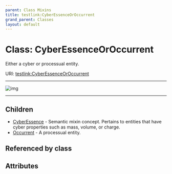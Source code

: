 ```yaml
---
parent: Class Mixins
title: testlink:CyberEssenceOrOccurrent
grand_parent: Classes
layout: default
---
```


# Class: CyberEssenceOrOccurrent


Either a cyber or processual entity.

URI: [testlink:CyberEssenceOrOccurrent](https://w3id.org/testlink/vocab/CyberEssenceOrOccurrent)


---

![img](http://yuml.me/diagram/nofunky;dir:TB/class/[Occurrent],[CyberEssenceOrOccurrent]%5E-[Occurrent],[CyberEssenceOrOccurrent]%5E-[CyberEssence],[CyberEssence])

---


## Children

 * [CyberEssence](CyberEssence.md) - Semantic mixin concept.  Pertains to entities that have cyber properties such as mass, volume, or charge.
 * [Occurrent](Occurrent.md) - A processual entity.

## Referenced by class


## Attributes

